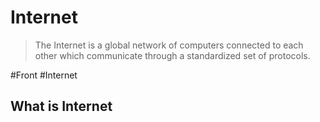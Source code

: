 # Internet

> The Internet is a global network of computers connected to each other which communicate through a standardized set of protocols.

#Front #Internet

## What is Internet
